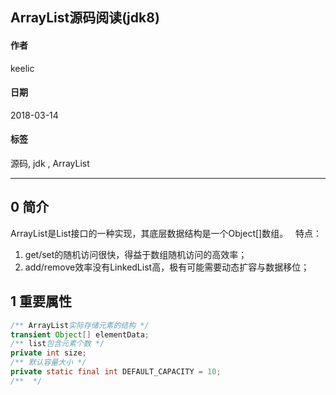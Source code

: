 ## ArrayList源码阅读(jdk8)

#### 作者 
keelic
#### 日期
2018-03-14
#### 标签
源码, jdk , ArrayList

---

## 0 简介
ArrayList是List接口的一种实现，其底层数据结构是一个Object[]数组。  
特点：  
1. get/set的随机访问很快，得益于数组随机访问的高效率；
2. add/remove效率没有LinkedList高，极有可能需要动态扩容与数据移位；

## 1 重要属性
```java
/** ArrayList实际存储元素的结构 */
transient Object[] elementData;
/** list包含元素个数 */
private int size;  
/** 默认容量大小 */
private static final int DEFAULT_CAPACITY = 10;
/**  */
```
